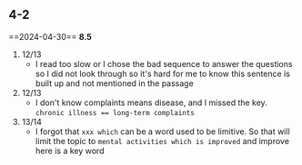 ## 4-2

==2024-04-30== **8.5**

1. 12/13
	- I read too slow or I chose the bad sequence to answer the questions so I did not look through so it's hard for me to know this sentence is built up and not mentioned in the passage
2. 12/13
	- I don't know complaints means disease, and I missed the key. `chronic illness == long-term complaints`
3. 13/14
	- I forgot that `xxx which` can be a word used to be limitive. So that will limit the topic to `mental activities which is improved` and improve here is a key word
